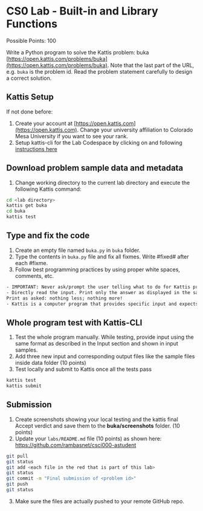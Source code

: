 # CS0 Lab - Built-in and Library Functions

Possible Points: 100

Write a Python program to solve the Kattis problem: buka [https://open.kattis.com/problems/buka](https://open.kattis.com/problems/buka). Note that the last part of the URL, e.g. `buka` is the problem id. Read the problem statement carefully to design a correct solution.

## Kattis Setup

If not done before:

1. Create your account at [https://open.kattis.com](https://open.kattis.com). Change your university affiliation to Colorado Mesa University if you want to see your rank.
2. Setup kattis-cli for the Lab Codespace by clicking on and following [instructions here](https://coloradomesa365-my.sharepoint.com/:w:/g/personal/rbasnet_coloradomesa_edu/ESYiqurabGZJrIKmpCT4FnEBcw25QfcGjk_HK5PnRYbveA?e=xVLbe9)

## Download problem sample data and metadata

1. Change working directory to the current lab directory and execute the following Kattis command:

```bash
cd <lab directory>
kattis get buka
cd buka
kattis test
```

## Type and fix the code

1. Create an empty file named `buka.py` in `buka` folder.
2. Type the contents in `buka.py` file and fix all fixmes. Write #fixed# after each #fixme.
3. Follow best programming practices by using proper white spaces, comments, etc.

```txt
- IMPORTANT: Never ask/prompt the user telling what to do for Kattis problems. Kattis knows what to enter.
- Directly read the input. Print only the answer as displayed in the sample output.
Print as asked: nothing less; nothing more!
- Kattis is a computer program that provides specific input and expects exact output – to a space to give the correct verdict.
```

## Whole program test with Kattis-CLI

1. Test the whole program manually. While testing, provide input using the same format as described in the Input section and shown in input samples.
2. Add three new input and corresponding output files like the sample files inside data folder (10 points)
3. Test locally and submit to Kattis once all the tests pass

```bash
kattis test
kattis submit
```

## Submission

1. Create screenshots showing your local testing and the kattis final Accept verdict and save them to the **buka/screenshots** folder. (10 points)
2. Update your `labs/README.md` file (10 points) as shown here: https://github.com/rambasnet/csci000-astudent

```bash
git pull
git status
git add <each file in the red that is part of this lab>
git status
git commit -m "Final submission of <problem id>"
git push
git status
```

3. Make sure the files are actually pushed to your remote GitHub repo.
